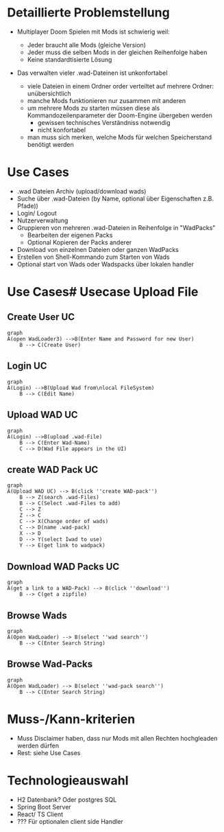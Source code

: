 # Detaillierte Problemstellung
* Multiplayer Doom Spielen mit Mods ist schwierig weil:
    * Jeder braucht alle Mods (gleiche Version)
    * Jeder muss die selben Mods in der gleichen Reihenfolge haben
    * Keine standardtisierte Lösung

* Das verwalten vieler .wad-Dateinen ist unkonfortabel
   * viele Dateien in einem Ordner order verteiltet auf mehrere Ordner: unübersichtlich
   * manche Mods funktionieren nur zusammen mit anderen
   * um mehrere Mods zu starten müssen diese als Kommandozeilenparameter der Doom-Engine übergeben werden
      * gewissen technisches Verständniss notwendig
      * nicht konfortabel
   * man muss sich merken, welche Mods für welchen Speicherstand benötigt werden
    

# Use Cases
* .wad Dateien Archiv (upload/download wads)
* Suche über .wad-Dateien (by Name, optional über Eigenschaften z.B. Pfade))
* Login/ Logout
* Nutzerverwaltung
* Gruppieren von mehreren .wad-Dateien in Reihenfolge in "WadPacks"
    * Bearbeiten der eigenen Packs
    * Optional Kopieren der Packs anderer
* Download von einzelnen Dateien oder ganzen WadPacks
* Erstellen von Shell-Kommando zum Starten von Wads
* Optional start von Wads oder Wadspacks über lokalen handler
# Use Cases# Usecase Upload File
## Create User UC
```mermaid
graph
A(open WadLoader3) -->B(Enter Name and Password for new User)
    B --> C(Create User)
```

## Login UC
```mermaid
graph
A(Login) -->B(Upload Wad from\nlocal FileSystem)
    B --> C(Edit Name)
```

## Upload WAD UC
```mermaid
graph
A(Login) -->B(upload .wad-File)
    B --> C(Enter Wad-Name)
    C --> D(Wad File appears in the UI)
```

## create WAD Pack UC 
```mermaid
graph
A(Upload WAD UC) --> B(click ''create WAD-pack'')
    B --> Z(search .wad-Files)
    B --> C(Select .wad-Files to add)
    C --> Z
    Z --> C
    C --> X(Change order of wads) 
    C --> D(name .wad-pack) 
    X --> D
    D --> Y(select Iwad to use)
    Y --> E(get link to wadpack)
```

## Download WAD Packs UC 
```mermaid
graph
A(get a link to a WAD-Pack) --> B(click ''download'')
    B --> C(get a zipfile)
```

## Browse Wads
```mermaid
graph
A(Open WadLoader) --> B(select ''wad search'')
    B --> C(Enter Search String)
```

## Browse Wad-Packs
```mermaid
graph
A(Open WadLoader) --> B(select ''wad-pack search'')
    B --> C(Enter Search String)
```

# Muss-/Kann-kriterien
* Muss Disclaimer haben, dass nur Mods mit allen Rechten hochgleaden werden dürfen
* Rest: siehe Use Cases

# Technologieauswahl
* H2 Datenbank? Oder postgres SQL
* Spring Boot Server
* React/ TS Client
* ??? Für optionalen client side Handler
